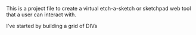 This is a project file to create a virtual etch-a-sketch or sketchpad web tool that a user can interact with.

I've started by building a grid of DIVs